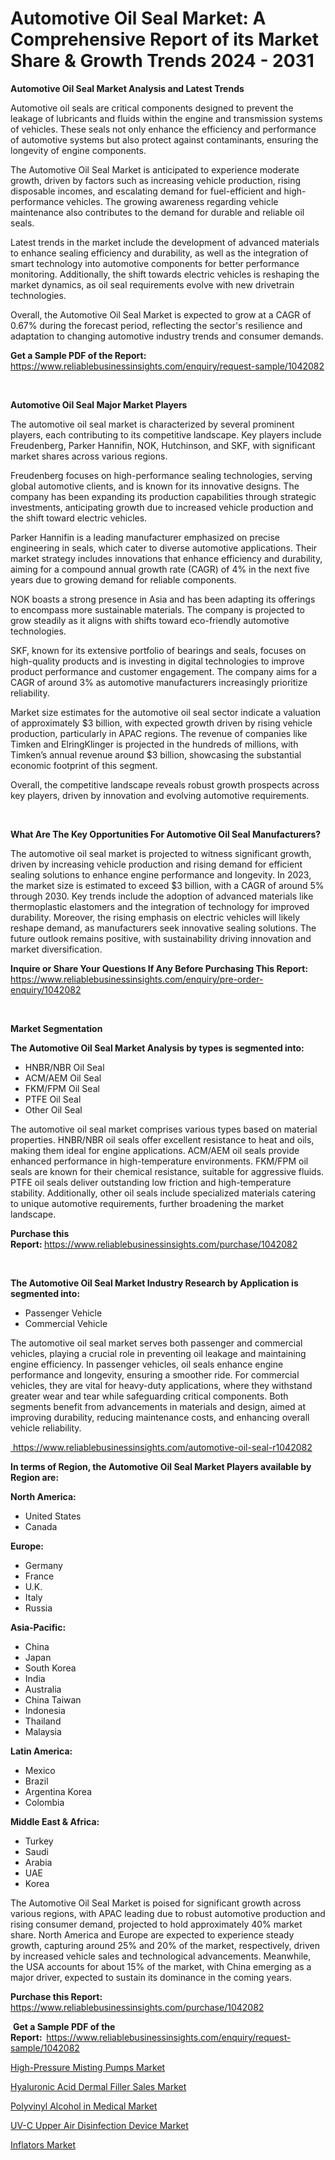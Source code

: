 <p><h1>Automotive Oil Seal Market: A Comprehensive Report of its Market Share & Growth Trends 2024 - 2031</h1></p><p><strong>Automotive Oil Seal Market Analysis and Latest Trends</strong></p>
<p><p>Automotive oil seals are critical components designed to prevent the leakage of lubricants and fluids within the engine and transmission systems of vehicles. These seals not only enhance the efficiency and performance of automotive systems but also protect against contaminants, ensuring the longevity of engine components. </p><p>The Automotive Oil Seal Market is anticipated to experience moderate growth, driven by factors such as increasing vehicle production, rising disposable incomes, and escalating demand for fuel-efficient and high-performance vehicles. The growing awareness regarding vehicle maintenance also contributes to the demand for durable and reliable oil seals. </p><p>Latest trends in the market include the development of advanced materials to enhance sealing efficiency and durability, as well as the integration of smart technology into automotive components for better performance monitoring. Additionally, the shift towards electric vehicles is reshaping the market dynamics, as oil seal requirements evolve with new drivetrain technologies. </p><p>Overall, the Automotive Oil Seal Market is expected to grow at a CAGR of 0.67% during the forecast period, reflecting the sector's resilience and adaptation to changing automotive industry trends and consumer demands.</p></p>
<p><strong>Get a Sample PDF of the Report:&nbsp;</strong> <a href="https://www.reliablebusinessinsights.com/enquiry/request-sample/1042082?utm_campaign=112&utm_medium=2&utm_source=Github&utm_content=ia&utm_term=01112024&utm_id=automotive-oil-seal">https://www.reliablebusinessinsights.com/enquiry/request-sample/1042082</a></p>
<p>&nbsp;</p>
<p><strong>Automotive Oil Seal Major Market Players</strong></p>
<p><p>The automotive oil seal market is characterized by several prominent players, each contributing to its competitive landscape. Key players include Freudenberg, Parker Hannifin, NOK, Hutchinson, and SKF, with significant market shares across various regions.</p><p>Freudenberg focuses on high-performance sealing technologies, serving global automotive clients, and is known for its innovative designs. The company has been expanding its production capabilities through strategic investments, anticipating growth due to increased vehicle production and the shift toward electric vehicles.</p><p>Parker Hannifin is a leading manufacturer emphasized on precise engineering in seals, which cater to diverse automotive applications. Their market strategy includes innovations that enhance efficiency and durability, aiming for a compound annual growth rate (CAGR) of 4% in the next five years due to growing demand for reliable components.</p><p>NOK boasts a strong presence in Asia and has been adapting its offerings to encompass more sustainable materials. The company is projected to grow steadily as it aligns with shifts toward eco-friendly automotive technologies. </p><p>SKF, known for its extensive portfolio of bearings and seals, focuses on high-quality products and is investing in digital technologies to improve product performance and customer engagement. The company aims for a CAGR of around 3% as automotive manufacturers increasingly prioritize reliability.</p><p>Market size estimates for the automotive oil seal sector indicate a valuation of approximately $3 billion, with expected growth driven by rising vehicle production, particularly in APAC regions. The revenue of companies like Timken and ElringKlinger is projected in the hundreds of millions, with Timken’s annual revenue around $3 billion, showcasing the substantial economic footprint of this segment. </p><p>Overall, the competitive landscape reveals robust growth prospects across key players, driven by innovation and evolving automotive requirements.</p></p>
<p>&nbsp;</p>
<p><strong>What Are The Key Opportunities For Automotive Oil Seal Manufacturers?</strong></p>
<p><p>The automotive oil seal market is projected to witness significant growth, driven by increasing vehicle production and rising demand for efficient sealing solutions to enhance engine performance and longevity. In 2023, the market size is estimated to exceed $3 billion, with a CAGR of around 5% through 2030. Key trends include the adoption of advanced materials like thermoplastic elastomers and the integration of technology for improved durability. Moreover, the rising emphasis on electric vehicles will likely reshape demand, as manufacturers seek innovative sealing solutions. The future outlook remains positive, with sustainability driving innovation and market diversification.</p></p>
<p><strong>Inquire or Share Your Questions If Any Before Purchasing This Report:</strong> <a href="https://www.reliablebusinessinsights.com/enquiry/pre-order-enquiry/1042082?utm_campaign=112&utm_medium=2&utm_source=Github&utm_content=ia&utm_term=01112024&utm_id=automotive-oil-seal">https://www.reliablebusinessinsights.com/enquiry/pre-order-enquiry/1042082</a></p>
<p>&nbsp;</p>
<p><strong>Market Segmentation</strong></p>
<p><strong>The Automotive Oil Seal Market Analysis by types is segmented into:</strong></p>
<p><ul><li>HNBR/NBR Oil Seal</li><li>ACM/AEM Oil Seal</li><li>FKM/FPM Oil Seal</li><li>PTFE Oil Seal</li><li>Other Oil Seal</li></ul></p>
<p><p>The automotive oil seal market comprises various types based on material properties. HNBR/NBR oil seals offer excellent resistance to heat and oils, making them ideal for engine applications. ACM/AEM oil seals provide enhanced performance in high-temperature environments. FKM/FPM oil seals are known for their chemical resistance, suitable for aggressive fluids. PTFE oil seals deliver outstanding low friction and high-temperature stability. Additionally, other oil seals include specialized materials catering to unique automotive requirements, further broadening the market landscape.</p></p>
<p><strong>Purchase this Report:&nbsp;</strong><a href="https://www.reliablebusinessinsights.com/purchase/1042082?utm_campaign=112&utm_medium=2&utm_source=Github&utm_content=ia&utm_term=01112024&utm_id=automotive-oil-seal">https://www.reliablebusinessinsights.com/purchase/1042082</a></p>
<p>&nbsp;</p>
<p><strong>The Automotive Oil Seal Market Industry Research by Application is segmented into:</strong></p>
<p><ul><li>Passenger Vehicle</li><li>Commercial Vehicle</li></ul></p>
<p><p>The automotive oil seal market serves both passenger and commercial vehicles, playing a crucial role in preventing oil leakage and maintaining engine efficiency. In passenger vehicles, oil seals enhance engine performance and longevity, ensuring a smoother ride. For commercial vehicles, they are vital for heavy-duty applications, where they withstand greater wear and tear while safeguarding critical components. Both segments benefit from advancements in materials and design, aimed at improving durability, reducing maintenance costs, and enhancing overall vehicle reliability.</p></p>
<p><a href="https://www.reliablebusinessinsights.com/automotive-oil-seal-r1042082?utm_campaign=112&utm_medium=2&utm_source=Github&utm_content=ia&utm_term=01112024&utm_id=automotive-oil-seal">&nbsp;https://www.reliablebusinessinsights.com/automotive-oil-seal-r1042082</a></p>
<p><strong>In terms of Region, the Automotive Oil Seal Market Players available by Region are:</strong></p>
<p>
    <p> <strong> North America: </strong>
        <ul>
            <li>United States</li>
            <li>Canada</li>
        </ul>
        </p> 
    <p> <strong> Europe: </strong>
        <ul>
            <li>Germany</li>
            <li>France</li>
            <li>U.K.</li>
            <li>Italy</li>
            <li>Russia</li>
        </ul>
        </p> 
    <p> <strong> Asia-Pacific: </strong>
        <ul>
            <li>China</li>
            <li>Japan</li>
            <li>South Korea</li>
            <li>India</li>
            <li>Australia</li>
            <li>China Taiwan</li>
            <li>Indonesia</li>
            <li>Thailand</li>
            <li>Malaysia</li>
        </ul>
        </p> 
    <p> <strong> Latin America: </strong>
        <ul>
            <li>Mexico</li>
            <li>Brazil</li>
            <li>Argentina Korea</li>
            <li>Colombia</li>
        </ul>
        </p> 
    <p> <strong> Middle East & Africa: </strong>
        <ul>
            <li>Turkey</li>
            <li>Saudi</li>
            <li>Arabia</li>
            <li>UAE</li>
            <li>Korea</li>
        </ul>
    </p>
    </p>
<p><p>The Automotive Oil Seal Market is poised for significant growth across various regions, with APAC leading due to robust automotive production and rising consumer demand, projected to hold approximately 40% market share. North America and Europe are expected to experience steady growth, capturing around 25% and 20% of the market, respectively, driven by increased vehicle sales and technological advancements. Meanwhile, the USA accounts for about 15% of the market, with China emerging as a major driver, expected to sustain its dominance in the coming years.</p></p>
<p><strong>Purchase this Report: </strong><a href="https://www.reliablebusinessinsights.com/purchase/1042082?utm_campaign=112&utm_medium=2&utm_source=Github&utm_content=ia&utm_term=01112024&utm_id=automotive-oil-seal">https://www.reliablebusinessinsights.com/purchase/1042082</a></p>
<p>&nbsp;<strong>Get a Sample PDF of the Report:&nbsp;&nbsp;</strong><a href="https://www.reliablebusinessinsights.com/enquiry/request-sample/1042082?utm_campaign=112&utm_medium=2&utm_source=Github&utm_content=ia&utm_term=01112024&utm_id=automotive-oil-seal">https://www.reliablebusinessinsights.com/enquiry/request-sample/1042082</a></p>
<p><strong></strong></p>
<p><p><a href="https://issuu.com/reportprime-2/docs/high-pressure-misting-pumps-market-_463e90960c3745?utm_campaign=112&utm_medium=2&utm_source=Github&utm_content=ia&utm_term=01112024&utm_id=automotive-oil-seal">High-Pressure Misting Pumps Market</a></p><p><a href="https://www.linkedin.com/pulse/exploring-hyaluronic-acid-dermal-filler-sales-market-dynamics-qnktc?utm_campaign=112&utm_medium=2&utm_source=Github&utm_content=ia&utm_term=01112024&utm_id=automotive-oil-seal">Hyaluronic Acid Dermal Filler Sales Market</a></p><p><a href="https://www.linkedin.com/pulse/market-insights-global-polyvinyl-alcohol-medical-forecast-innovation-vdmjc?utm_campaign=112&utm_medium=2&utm_source=Github&utm_content=ia&utm_term=01112024&utm_id=automotive-oil-seal">Polyvinyl Alcohol in Medical Market</a></p><p><a href="https://issuu.com/reportprime-2/docs/uv-c-upper-air-disinfection-device-_ec21ff16f8e7d2?utm_campaign=112&utm_medium=2&utm_source=Github&utm_content=ia&utm_term=01112024&utm_id=automotive-oil-seal">UV-C Upper Air Disinfection Device Market</a></p><p><a href="https://github.com/khloet8sawender/Market-Research-Report-List-1/blob/main/inflators-market.md?utm_campaign=112&utm_medium=2&utm_source=Github&utm_content=ia&utm_term=01112024&utm_id=automotive-oil-seal">Inflators Market</a></p></p>